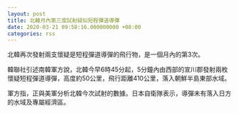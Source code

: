 ```yaml
---
layout: post
title: 北韓月內第三度試射疑似短程彈道導彈
date: 2020-03-21 09:58:16.000000000 +08:00
categories: rss
---
```


北韓再次發射兩支懷疑是短程彈道導彈的飛行物，是一個月內的第3次。

韓聯社引述南韓軍方說，北韓今早6時45分起，5分鐘內由西部的宣川郡發射兩枚懷疑短程彈道導彈，高度約50公里，飛行距離410公里，落入朝鮮半島東部水域。

軍方指，正與美軍分析北韓今次試射的數據。日本自衛隊表示，導彈未有落入日方的水域及專屬經濟區。
